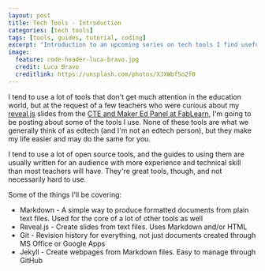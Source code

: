 ```yaml
---
layout: post
title: Tech Tools - Introduction
categories: [tech tools]
tags: [tools, guides, tutorial, coding]
excerpt: "Introduction to an upcoming series on tech tools I find useful."
image:
  feature: code-header-luca-bravo.jpg
  credit: Luca Bravo
  creditlink: https://unsplash.com/photos/XJXWbfSo2f0
---
```

I tend to use a lot of tools that don't get much attention in the education world, but at the request of a few teachers who were curious about my [reveal.js](http://lab.hakim.se/reveal-js/#/) slides from the [CTE and Maker Ed Panel at FabLearn](https://gersteinj.github.io/fablearn17/), I'm going to be posting about some of the tools I use. None of these tools are what we generally think of as edtech (and I'm not an edtech person), but they make my life easier and may do the same for you.

I tend to use a lot of open source tools, and the guides to using them are usually written for an audience with more experience and technical skill than most teachers will have. They're great tools, though, and not necessarily hard to use.

Some of the things I'll be covering:

* Markdown - A simple way to produce formatted documents from plain text files. Used for the core of a lot of other tools as well
* Reveal.js - Create slides from text files. Uses Markdown and/or HTML
* Git - Revision history for everything, not just documents created through MS Office or Google Apps
* Jekyll - Create webpages from Markdown files. Easy to manage through GitHub